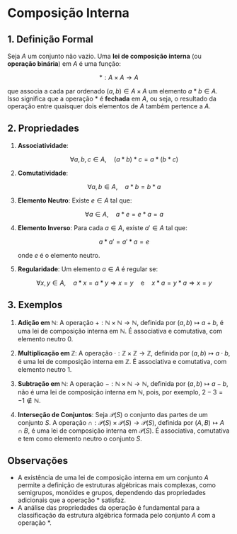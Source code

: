# Composição Interna

## 1. Definição Formal 

Seja $A$ um conjunto não vazio. Uma **lei de composição interna** (ou **operação binária**) em $A$ é uma função:

$$
\ast: A \times A \to A
$$

que associa a cada par ordenado $(a, b) \in A \times A$ um elemento $a \ast b \in A$. Isso significa que a operação $\ast$ é **fechada** em $A$, ou seja, o resultado da operação entre quaisquer dois elementos de $A$ também pertence a $A$.

## 2. Propriedades 

1. **Associatividade**:

   $$
   \forall a, b, c \in A,\quad (a \ast b) \ast c = a \ast (b \ast c)
   $$

2. **Comutatividade**:

   $$
   \forall a, b \in A,\quad a \ast b = b \ast a
   $$

3. **Elemento Neutro**:
   Existe $e \in A$ tal que:

   $$
   \forall a \in A,\quad a \ast e = e \ast a = a
   $$

4. **Elemento Inverso**:
   Para cada $a \in A$, existe $a' \in A$ tal que:

   $$
   a \ast a' = a' \ast a = e
   $$

   onde $e$ é o elemento neutro.

5. **Regularidade**:
   Um elemento $a \in A$ é regular se:

   $$
   \forall x, y \in A,\quad a \ast x = a \ast y \Rightarrow x = y \quad \text{e} \quad x \ast a = y \ast a \Rightarrow x = y
   $$

## 3. Exemplos

1. **Adição em $\mathbb{N}$**:
   A operação $+: \mathbb{N} \times \mathbb{N} \to \mathbb{N}$, definida por $(a, b) \mapsto a + b$, é uma lei de composição interna em $\mathbb{N}$. É associativa e comutativa, com elemento neutro $0$.

2. **Multiplicação em $\mathbb{Z}$**:
   A operação $\cdot: \mathbb{Z} \times \mathbb{Z} \to \mathbb{Z}$, definida por $(a, b) \mapsto a \cdot b$, é uma lei de composição interna em $\mathbb{Z}$. É associativa e comutativa, com elemento neutro $1$.

3. **Subtração em $\mathbb{N}$**:
   A operação $-: \mathbb{N} \times \mathbb{N} \to \mathbb{N}$, definida por $(a, b) \mapsto a - b$, não é uma lei de composição interna em $\mathbb{N}$, pois, por exemplo, $2 - 3 = -1 \notin \mathbb{N}$.

4. **Interseção de Conjuntos**:
   Seja $\mathcal{P}(S)$ o conjunto das partes de um conjunto $S$. A operação $\cap: \mathcal{P}(S) \times \mathcal{P}(S) \to \mathcal{P}(S)$, definida por $(A, B) \mapsto A \cap B$, é uma lei de composição interna em $\mathcal{P}(S)$. É associativa, comutativa e tem como elemento neutro o conjunto $S$.

## Observações

* A existência de uma lei de composição interna em um conjunto $A$ permite a definição de estruturas algébricas mais complexas, como semigrupos, monóides e grupos, dependendo das propriedades adicionais que a operação $\ast$ satisfaz.
* A análise das propriedades da operação é fundamental para a classificação da estrutura algébrica formada pelo conjunto $A$ com a operação $\ast$.
